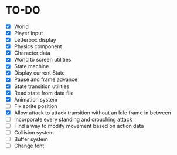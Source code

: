 # TO-DO

- [x] World
- [x] Player input
- [x] Letterbox display
- [x] Physics component
- [x] Character data
- [x] World to screen utilities
- [x] State machine
- [x] Display current State
- [x] Pause and frame advance
- [x] State transition utilities
- [x] Read state from data file
- [x] Animation system
- [ ] Fix sprite position
- [x] Allow attack to attack transition without an Idle frame in between
- [ ] Incorporate every standing and crouching attack
- [ ] Find a way to modify movement based on action data
- [ ] Collision system
- [ ] Buffer system
- [ ] Change font
